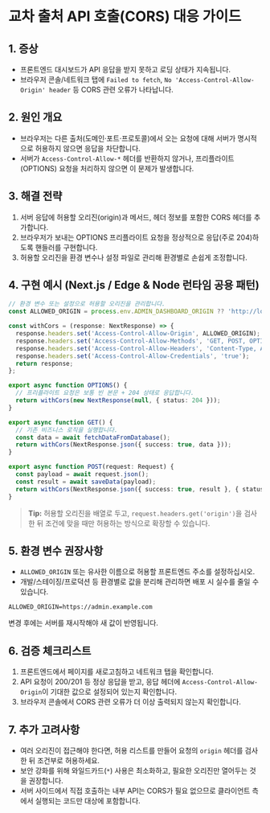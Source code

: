 # 교차 출처 API 호출(CORS) 대응 가이드

## 1. 증상
- 프론트엔드 대시보드가 API 응답을 받지 못하고 로딩 상태가 지속됩니다.
- 브라우저 콘솔/네트워크 탭에 `Failed to fetch`, `No 'Access-Control-Allow-Origin' header` 등 CORS 관련 오류가 나타납니다.

## 2. 원인 개요
- 브라우저는 다른 출처(도메인·포트·프로토콜)에서 오는 요청에 대해 서버가 명시적으로 허용하지 않으면 응답을 차단합니다.
- 서버가 `Access-Control-Allow-*` 헤더를 반환하지 않거나, 프리플라이트(OPTIONS) 요청을 처리하지 않으면 이 문제가 발생합니다.

## 3. 해결 전략
1. 서버 응답에 허용할 오리진(origin)과 메서드, 헤더 정보를 포함한 CORS 헤더를 추가합니다.
2. 브라우저가 보내는 OPTIONS 프리플라이트 요청을 정상적으로 응답(주로 204)하도록 핸들러를 구현합니다.
3. 허용할 오리진을 환경 변수나 설정 파일로 관리해 환경별로 손쉽게 조정합니다.

## 4. 구현 예시 (Next.js / Edge & Node 런타임 공용 패턴)

```ts
// 환경 변수 또는 설정으로 허용할 오리진을 관리합니다.
const ALLOWED_ORIGIN = process.env.ADMIN_DASHBOARD_ORIGIN ?? 'http://localhost:4010';

const withCors = (response: NextResponse) => {
  response.headers.set('Access-Control-Allow-Origin', ALLOWED_ORIGIN);
  response.headers.set('Access-Control-Allow-Methods', 'GET, POST, OPTIONS');
  response.headers.set('Access-Control-Allow-Headers', 'Content-Type, Authorization');
  response.headers.set('Access-Control-Allow-Credentials', 'true');
  return response;
};

export async function OPTIONS() {
  // 프리플라이트 요청은 보통 빈 본문 + 204 상태로 응답합니다.
  return withCors(new NextResponse(null, { status: 204 }));
}

export async function GET() {
  // 기존 비즈니스 로직을 실행합니다.
  const data = await fetchDataFromDatabase();
  return withCors(NextResponse.json({ success: true, data }));
}

export async function POST(request: Request) {
  const payload = await request.json();
  const result = await saveData(payload);
  return withCors(NextResponse.json({ success: true, result }, { status: 201 }));
}
```

> **Tip:** 허용할 오리진을 배열로 두고, `request.headers.get('origin')`을 검사한 뒤 조건에 맞을 때만 허용하는 방식으로 확장할 수 있습니다.

## 5. 환경 변수 권장사항
- `ALLOWED_ORIGIN` 또는 유사한 이름으로 허용할 프론트엔드 주소를 설정하십시오.
- 개발/스테이징/프로덕션 등 환경별로 값을 분리해 관리하면 배포 시 실수를 줄일 수 있습니다.

```
ALLOWED_ORIGIN=https://admin.example.com
```

변경 후에는 서버를 재시작해야 새 값이 반영됩니다.

## 6. 검증 체크리스트
1. 프론트엔드에서 페이지를 새로고침하고 네트워크 탭을 확인합니다.
2. API 요청이 200/201 등 정상 응답을 받고, 응답 헤더에 `Access-Control-Allow-Origin`이 기대한 값으로 설정되어 있는지 확인합니다.
3. 브라우저 콘솔에서 CORS 관련 오류가 더 이상 출력되지 않는지 확인합니다.

## 7. 추가 고려사항
- 여러 오리진이 접근해야 한다면, 허용 리스트를 만들어 요청의 `origin` 헤더를 검사한 뒤 조건부로 허용하세요.
- 보안 강화를 위해 와일드카드(`*`) 사용은 최소화하고, 필요한 오리진만 열어두는 것을 권장합니다.
- 서버 사이드에서 직접 호출하는 내부 API는 CORS가 필요 없으므로 클라이언트 측에서 실행되는 코드만 대상에 포함합니다.
